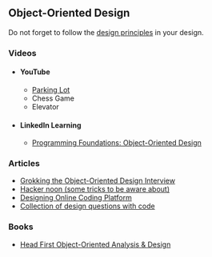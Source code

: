 ## Object-Oriented Design
Do not forget to follow the [design principles](https://github.com/Abdelrhman-Samir-99/Preparation-Library/tree/main/System%20Design/Low%20Level%20Design/Design%20Principles) in your design.
### Videos
+ #### YouTube
  + [Parking Lot](https://www.youtube.com/watch?v=tVRyb4HaHgw&ab_channel=ThinkSoftware)
  + Chess Game
  + Elevator
+ #### LinkedIn Learning
  + [Programming Foundations: Object-Oriented Design](https://www.linkedin.com/learning/programming-foundations-object-oriented-design-3) 
### Articles
+ [Grokking the Object-Oriented Design Interview](https://akshay-iyangar.github.io/system-design/)
+ [Hacker noon (some tricks to be aware about)](https://hackernoon.com/the-top-10-object-oriented-design-interview-questions-developers-should-know-c7fc2e13ce39)
+ [Designing Online Coding Platform](https://leetcode.com/discuss/interview-question/object-oriented-design/1177601/Flipkart-or-Machine-Coding-or-Design-Online-Coding-Platform-CODING-BLOX-Leetcode-LLD)
+ [Collection of design questions with code](https://workat.tech/machine-coding/practice)
### Books
+ [Head First Object-Oriented Analysis & Design](http://index-of.es/Programming/O%27Reilly%20Desining%20Series/O%27Reilly%20Head%20First%20Object-Oriented%20Design%20and%20Analysis.pdf)
